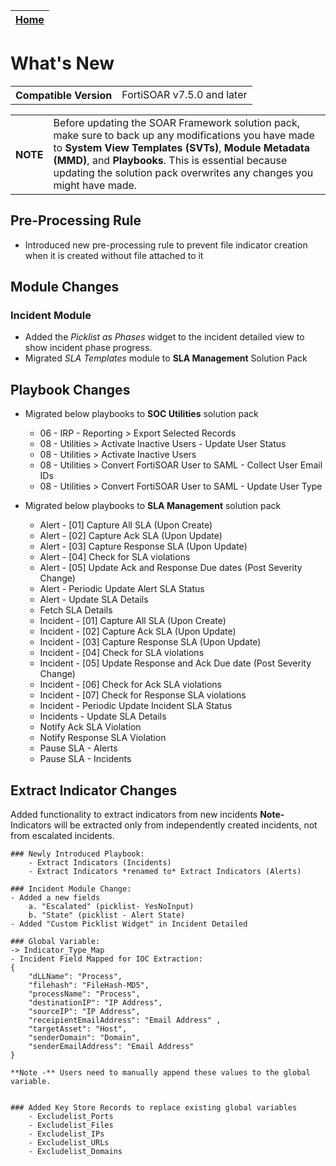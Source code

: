 | [Home](./README.md) |
|---------------------|

# What's New

<table>
    <tr>
        <th>Compatible Version</th>
        <td>FortiSOAR v7.5.0 and later</td>
    </tr>
</table>

<table>
    <tr>
        <th>NOTE</th>
        <td>Before updating the SOAR Framework solution pack, make sure to back up any modifications you have made to <strong>System View Templates (SVTs)</strong>, <strong>Module Metadata (MMD)</strong>, and <strong>Playbooks</strong>. This is essential because updating the solution pack overwrites any changes you might have made.</td>
    </tr>
</table>

## Pre-Processing Rule
- Introduced new pre-processing rule to prevent file indicator creation when it is created without file attached to it

## Module Changes
### Incident Module
- Added the *Picklist as Phases* widget to the incident detailed view to show incident phase progress.
- Migrated *SLA Templates* module to **SLA Management** Solution Pack

## Playbook Changes
- Migrated below playbooks to **SOC Utilities** solution pack
    - 06 - IRP - Reporting > Export Selected Records
    - 08 - Utilities > Activate Inactive Users - Update User Status
    - 08 - Utilities > Activate Inactive Users
    - 08 - Utilities > Convert FortiSOAR User to SAML - Collect User Email IDs
    - 08 - Utilities > Convert FortiSOAR User to SAML - Update User Type

- Migrated below playbooks to **SLA Management** solution pack
    - Alert - [01] Capture All SLA (Upon Create)
    - Alert - [02] Capture Ack SLA (Upon Update)
    - Alert - [03] Capture Response SLA (Upon Update)
    - Alert - [04] Check for SLA violations
    - Alert - [05] Update Ack and Response Due dates (Post Severity Change)
    - Alert - Periodic Update Alert SLA Status
    - Alert - Update SLA Details
    - Fetch SLA Details
    - Incident - [01] Capture All SLA (Upon Create)
    - Incident - [02] Capture Ack SLA (Upon Update)
    - Incident - [03] Capture Response SLA (Upon Update)
    - Incident - [04] Check for SLA violations
    - Incident - [05] Update Response and Ack Due date (Post Severity Change)
    - Incident - [06] Check for Ack SLA violations
    - Incident - [07] Check for Response SLA violations
    - Incident - Periodic Update Incident SLA Status
    - Incidents - Update SLA Details
    - Notify Ack SLA Violation
    - Notify Response SLA Violation
    - Pause SLA - Alerts
    - Pause SLA - Incidents

## Extract Indicator Changes

Added functionality to extract indicators from new incidents
**Note-** Indicators will be extracted only from independently created incidents, not from escalated incidents.

    ### Newly Introduced Playbook: 
        - Extract Indicators (Incidents) 
        - Extract Indicators *renamed to* Extract Indicators (Alerts)

    ### Incident Module Change: 
    - Added a new fields 
        a. "Escalated" (picklist- YesNoInput)  
        b. "State" (picklist - Alert State) 
    - Added "Custom Picklist Widget" in Incident Detailed

    ### Global Variable: 
    -> Indicator_Type_Map
    - Incident Field Mapped for IOC Extraction:
    {
        "dLLName": "Process", 
        "filehash": "FileHash-MD5", 
        "processName": "Process", 
        "destinationIP": "IP Address", 
        "sourceIP": "IP Address", 
        "receipientEmailAddress": "Email Address" ,
        "targetAsset": "Host", 
        "senderDomain": "Domain", 
        "senderEmailAddress": "Email Address"
    }

    **Note -** Users need to manually append these values to the global variable.


    ### Added Key Store Records to replace existing global variables
        - Excludelist_Ports
        - Excludelist_Files
        - Excludelist_IPs
        - Excludelist_URLs
        - Excludelist_Domains

